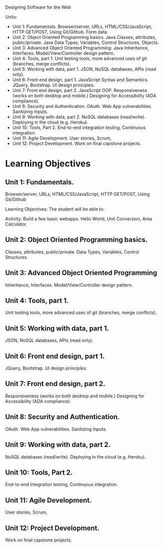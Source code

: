 
Designing Software for the Web

Units:

* Unit 1: Fundamentals.  Browser/server, URLs, HTML/CSS/JavaScript, HTTP GET/POST, Using Git/Github.  Form data.
* Unit 2: Object Oriented Programming basics.  Java Classes, attributes, public/private.   Java Data Types, Variables, Control Structures, Objects.
* Unit 3: Advanced Object Oriented Programming: Java Inheritance, Interfaces.   Model/View/Controller design pattern.
* Unit 4: Tools, part 1.  Unit testing tools, more advanced uses of git (branches, merge conflicts).
* Unit 5: Working with data, part 1.  JSON, NoSQL databases, APIs (read only).
* Unit 6: Front end design, part 1.  JavaScript Syntax and Semantics. JQuery, Bootstrap.  UI design principles.  
* Unit 7: Front end design, part 2.  JavaScript OOP.  Responsiveness (works on both desktop and mobile.) Designing for Accessibility (ADA compliance).
* Unit 8: Security and Authentication.  OAuth.  Web App vulnerabilities.  Sanitizing Inputs.
* Unit 9: Working with data, part 2.   NoSQL databases (read/write). Deploying in the cloud (e.g. Heroku).
* Unit 10: Tools, Part 2.   End-to-end integration testing, Continuous integration.
* Unit 11: Agile Development.    User stories, Scrum, 
* Unit 12: Project Development.  Work on final capstone projects.


# Learning Objectives

## Unit 1: Fundamentals.  

Browser/server, URLs, HTML/CSS/JavaScript, HTTP GET/POST, Using Git/Github

Learning Objectives: The student will be able to:

Activity: Build a few basic webapps.  Hello World, Unit Conversion, Area Calculator.


## Unit 2: Object Oriented Programming basics.  

Classes, attributes, public/private.   Data Types, Variables, Control Structures.

## Unit 3: Advanced Object Oriented Programming

Inheritance, Interfaces.   Model/View/Controller design pattern.

## Unit 4: Tools, part 1.  

Unit testing tools, more advanced uses of git (branches, merge conflicts).

## Unit 5: Working with data, part 1.  

JSON, NoSQL databases, APIs (read only).

## Unit 6: Front end design, part 1.   

JQuery, Bootstrap.  UI design principles.  

## Unit 7: Front end design, part 2.   

Responsiveness (works on both desktop and mobile.) Designing for Accessibility (ADA compliance).

## Unit 8: Security and Authentication.  

OAuth.  Web App vulnerabilities.  Sanitizing Inputs.

## Unit 9: Working with data, part 2.   

NoSQL databases (read/write). Deploying in the cloud (e.g. Heroku).

## Unit 10: Tools, Part 2.   

End-to-end integration testing, Continuous integration.

## Unit 11: Agile Development.    

User stories, Scrum, 

## Unit 12: Project Development. 

Work on final capstone projects.
